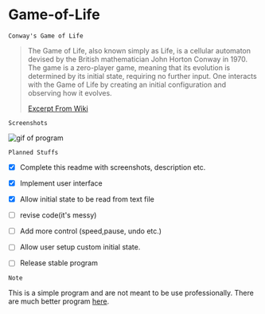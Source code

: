 # Game-of-Life
`Conway's Game of Life 
`

>The Game of Life, also known simply as Life, is a cellular automaton devised by the British mathematician John Horton Conway in 1970.
>The game is a zero-player game, meaning that its evolution is determined by its initial state, requiring no further input. One interacts with the Game of Life by creating an initial configuration and observing how it evolves.
>
>[Excerpt From Wiki](https://en.wikipedia.org/wiki/Conway%27s_Game_of_Life)

`Screenshots
`

![gif of program](https://imgur.com/onBNIRp.gif)

`Planned Stuffs
`
- [x] Complete this readme with screenshots, description etc.
- [x] Implement user interface
- [x] Allow initial state to be read from text file
- [ ] revise code(it's messy)
- [ ] Add more control (speed,pause, undo etc.)
- [ ] Allow user setup custom initial state.
- [ ] Release stable program


`Note`

This is a simple program and are not meant to be use professionally. There are much better program [here](https://sourceforge.net/projects/golly/).